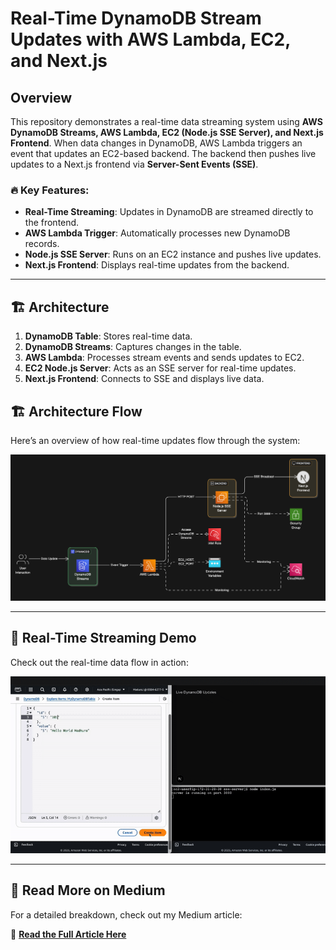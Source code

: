 # Real-Time DynamoDB Stream Updates with AWS Lambda, EC2, and Next.js

## Overview

This repository demonstrates a real-time data streaming system using **AWS DynamoDB Streams, AWS Lambda, EC2 (Node.js SSE Server), and Next.js Frontend**. When data changes in DynamoDB, AWS Lambda triggers an event that updates an EC2-based backend. The backend then pushes live updates to a Next.js frontend via **Server-Sent Events (SSE)**.

### 🔥 Key Features:
- **Real-Time Streaming**: Updates in DynamoDB are streamed directly to the frontend.
- **AWS Lambda Trigger**: Automatically processes new DynamoDB records.
- **Node.js SSE Server**: Runs on an EC2 instance and pushes live updates.
- **Next.js Frontend**: Displays real-time updates from the backend.

---

## 🏗 Architecture

1. **DynamoDB Table**: Stores real-time data.
2. **DynamoDB Streams**: Captures changes in the table.
3. **AWS Lambda**: Processes stream events and sends updates to EC2.
4. **EC2 Node.js Server**: Acts as an SSE server for real-time updates.
5. **Next.js Frontend**: Connects to SSE and displays live data.

## 🏗 Architecture Flow

Here’s an overview of how real-time updates flow through the system:

![System Architecture](./architecture.png)

---

## 🎥 Real-Time Streaming Demo

Check out the real-time data flow in action:

![Real-Time Flow](./flow.gif)

---

## 📝 Read More on Medium

For a detailed breakdown, check out my Medium article:  

📖 **[Read the Full Article Here](https://medium.com/@madhurajayashanka/real-time-dynamodb-stream-updates-with-aws-lambda-ec2-and-next-js-frontend-b4296540ba82)**  
